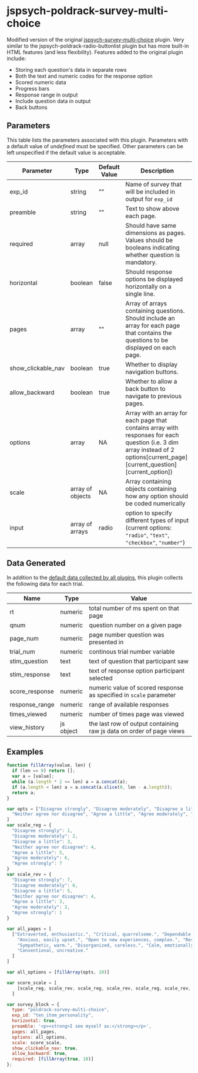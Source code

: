 # jspsych-poldrack-survey-multi-choice

Modified version of the original [jspsych-survey-multi-choice](http://docs.jspsych.org/plugins/jspsych-survey-multi-choice/) plugin. Very similar to the jspsych-poldrack-radio-buttonlist plugin but has more built-in HTML features (and less flexibility). Features added to the original plugin include: 

* Storing each question's data in separate rows 
* Both the text and numeric codes for the response option 
* Scored numeric data
* Progress bars
* Response range in output 
* Include question data in output
* Back buttons

## Parameters

This table lists the parameters associated with this plugin. Parameters with a default value of *undefined* must be specified. Other parameters can be left unspecified if the default value is acceptable.

Parameter | Type | Default Value | Description
----------|------|---------------|------------
exp_id | string | "" | Name of survey that will be included in output for `exp_id`
preamble | string | "" | Text to show above each page.
required | array  | null | Should have same dimensions as pages. Values should be booleans indicating whether question is mandatory.
horizontal | boolean | false | Should response options be displayed horizontally on a single line.
pages | array | "" | Array of arrays containing questions. Should include an array for each page that contains the questions to be displayed on each page.
show_clickable_nav | boolean | true | Whether to display navigation buttons.
allow_backward | boolean | true | Whether to allow a back button to navigate to previous pages.
options | array | NA | Array with an array for each page that contains array with responses for each question (i.e. 3 dim array instead of 2 options\[current_page\]\[current_question\]\[current_option\])
scale | array of objects | NA | Array containing objects containing how any option should be coded numerically
input | array of arrays | radio | option to specify different types of input (current options: `"radio"`, `"text"`, `"checkbox"`, `"number"`)

## Data Generated

In addition to the [default data collected by all plugins](http://docs.jspsych.org/plugins/overview/#datacollectedbyplugins), this plugin collects the following data for each trial.


Name | Type | Value
-----|------|------
rt | numeric | total number of ms spent on that page
qnum | numeric | question number on a given page
page_num | numeric | page number question was presented in
trial_num | numeric | continous trial number variable
stim_question | text | text of question that participant saw
stim_response | text | text of response option participant selected
score_response | numeric | numeric value of scored response as specified in `scale` parameter
response_range | numeric | range of available responses
times_viewed | numeric | number of times page was viewed
view_history | js object | the last row of output containing raw js data on order of page views

## Examples

```javascript
function fillArray(value, len) {
  if (len == 0) return [];
  var a = [value];
  while (a.length * 2 <= len) a = a.concat(a);
  if (a.length < len) a = a.concat(a.slice(0, len - a.length));
  return a;
}

var opts = ["Disagree strongly", "Disagree moderately", "Disagree a little",
  "Neither agree nor disagree", "Agree a little", "Agree moderately", "Agree strongly"
]
var scale_reg = {
  "Disagree strongly": 1,
  "Disagree moderately": 2,
  "Disagree a little": 3,
  "Neither agree nor disagree": 4,
  "Agree a little": 5,
  "Agree moderately": 6,
  "Agree strongly": 7
}
var scale_rev = {
  "Disagree strongly": 7,
  "Disagree moderately": 6,
  "Disagree a little": 5,
  "Neither agree nor disagree": 4,
  "Agree a little": 3,
  "Agree moderately": 2,
  "Agree strongly": 1
}

var all_pages = [
  ["Extraverted, enthusiastic.", "Critical, quarrelsome.", "Dependable, self-disciplined.",
    "Anxious, easily upset.", "Open to new experiences, complex.", "Reserved, quiet.",
    "Sympathetic, warm.", "Disorganized, careless.", "Calm, emotionally stable.",
    "Conventional, uncreative."
  ]
]

var all_options = [fillArray(opts, 10)]

var score_scale = [
    [scale_reg, scale_rev, scale_reg, scale_rev, scale_reg, scale_rev, scale_reg, scale_rev, scale_reg, scale_rev]
  ]

var survey_block = {
  type: "poldrack-survey-multi-choice",
  exp_id: "ten_item_personality",
  horizontal: true,
  preamble: '<p><strong>I see myself as:</strong></p>',
  pages: all_pages,
  options: all_options,
  scale: score_scale,
  show_clickable_nav: true,
  allow_backward: true,
  required: [fillArray(true, 10)]
};
```